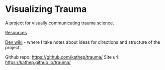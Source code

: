 # Visualizing Trauma

A project for visually communicating trauma science.

[Resources](resources.md)

[Dev wiki](https://github.com/kathep/trauma/wiki) - where I take notes about ideas for directions and structure of the project.

Github repo: https://github.com/kathep/trauma/
Site url: https://kathep.github.io/trauma/
